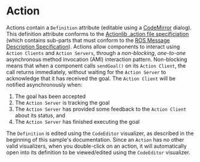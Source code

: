 # Action

Actions contain a `Definition` attribute (editable using a
[CodeMirror](http://codemirror.net) dialog).  This definition
attribute conforms to the [Actionlib .action file
specificiation](http://wiki.ros.org/actionlib) (which contains
sub-parts that must conform to the [ROS Message Description
Specification](http://wiki.ros.org/msg)).  Actions allow components to
interact using `Action Clients` and `Action Servers`, through a
_non-blocking_, _one-to-one_ asynchronous method invocation (AMI)
interaction pattern.  Non-blocking means that when a component calls `sendGoal()` on its `Action Client`, the call returns immediately, without waiting
for the `Action Server` to acknowledge that it has received the
goal. The `Action Client` will be notified asynchronously when:

1. The goal has been accepted
2. The `Action Server` is tracking the goal
3. The `Action Server` has provided some feedback to the `Action Client` about its status, and
4. The `Action Server` has finished executing the goal

The `Definition` is edited using the `CodeEditor` visualizer, as
described in the beginning of this sample's documentation.  Since an
`Action` has no other valid visualizers, when you double-click on an
action, it will automatically open into its definition to be
viewed/edited using the `CodeEditor` visualizer.
